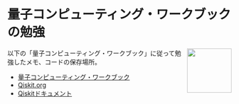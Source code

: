 # 量子コンピューティング・ワークブックの勉強

<img src="https://qiskit.org/documentation/locale/ja_JP/_images/qiskit_nutshell.png" width="100" align="right">

以下の「量子コンピューティング・ワークブック」に従って勉強したメモ、コードの保存場所。

- [量子コンピューティング・ワークブック](https://utokyo-icepp.github.io/qc-workbook/welcome.html)
- [Qiskit.org](https://qiskit.org/)
- [Qiskitドキュメント](https://qiskit.org/documentation/locale/ja_JP/qc_intro.html)
 

